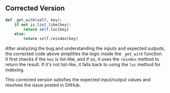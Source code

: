 ## Corrected Version
```python
def _get_with(self, key):
    if not is_list_like(key):
        return self.loc[key]
    else:
        return self.reindex(key)
```
After analyzing the bug and understanding the inputs and expected outputs, the corrected code above simplifies the logic inside the `_get_with` function. It first checks if the `key` is list-like, and if so, it uses the `reindex` method to return the result. If it's not list-like, it falls back to using the `loc` method for indexing.

This corrected version satisfies the expected input/output values and resolves the issue posted in GitHub.